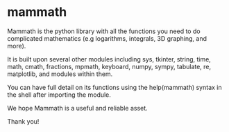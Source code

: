 # mammath

Mammath is the python library with all the functions you need to do complicated mathematics (e.g logarithms, integrals, 3D graphing, and more).

It is built upon several other modules including sys, tkinter, string, time, math, cmath, fractions, mpmath, keyboard, numpy, sympy, tabulate, re, matplotlib, and modules within them.

You can have full detail on its functions using the help(mammath) syntax in the shell after importing the module.

We hope Mammath is a useful and reliable asset.

Thank you!